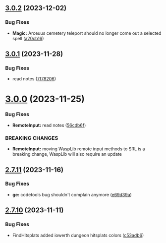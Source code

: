 ## [3.0.2](https://github.com/Torwent/SRL-T/compare/v3.0.1...v3.0.2) (2023-12-02)


### Bug Fixes

* **Magic:** Arceuus cemetery teleport should no longer come out a selected spell ([a20cb16](https://github.com/Torwent/SRL-T/commit/a20cb16911a15c0c01299db3b194705af2a850e0))



## [3.0.1](https://github.com/Torwent/SRL-T/compare/v3.0.0...v3.0.1) (2023-11-28)


### Bug Fixes

* read notes ([7f78206](https://github.com/Torwent/SRL-T/commit/7f78206a66175b9590f94a168d2b25446cde9784))



# [3.0.0](https://github.com/Torwent/SRL-T/compare/v2.7.11...v3.0.0) (2023-11-25)


### Bug Fixes

* **RemoteInput:** read notes ([56cdb6f](https://github.com/Torwent/SRL-T/commit/56cdb6fc3090aeabbaa2f38088e9c108c140432c))


### BREAKING CHANGES

* **RemoteInput:** moving WaspLib remote input methods to SRL is a breaking change, WaspLib will also require an update



## [2.7.11](https://github.com/Torwent/SRL-T/compare/v2.7.10...v2.7.11) (2023-11-16)


### Bug Fixes

* **ge:** codetools bug shouldn't complain anymore ([e69d39a](https://github.com/Torwent/SRL-T/commit/e69d39a46c4a3a7c07653a6682b0976a598750fb))



## [2.7.10](https://github.com/Torwent/SRL-T/compare/v2.7.9...v2.7.10) (2023-11-11)


### Bug Fixes

* FindHitsplats added iowerth dungeon hitsplats colors ([c53adb6](https://github.com/Torwent/SRL-T/commit/c53adb658d7f74b850b0cbf1ac138a6cdc18597b))



